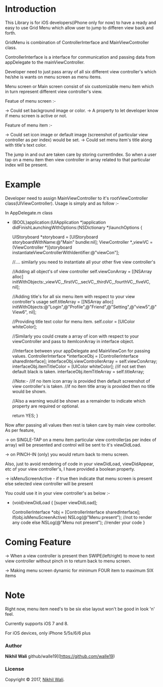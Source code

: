 Introduction
========

This Library is for iOS developers(iPhone only for now) to have a ready and easy to use Grid Menu which allow user to jump to differen view back and forth.

GridMenu is combination of ControllerInterface and MainViewController class.

ControllerInterface is a interface for communication and passing data from appDelegate to the mainViewController.

Developer need to just pass array of all six different view controller's which he/she is wants on menu screen as menu items.

Menu screen or Main screen consist of six customizable menu item which in turn represent different view controller's view.

Featue of menu screen :-
  
  -> Could set background image or color.
  -> A property to let developer know if menu screen is active or not.
  
Feature of menu item :-

  -> Could set icon image or default image (screenshot of particular view controller as per index) would be set.
  -> Could set menu item's title along with title's text color.
  
The jump in and out are taken care by storing currentIndex. So when a user tap on a menu item then view controller in array related to that particular index will be present.


Example
=======

Developer need to assign MainViewController to it's rootViewController class(UIViewController).
Usage is simply and as follow :-

In AppDelegate.m class

   
- (BOOL)application:(UIApplication *)application didFinishLaunchingWithOptions:(NSDictionary *)launchOptions {

    UIStoryboard *storyboard = [UIStoryboard storyboardWithName:@"Main" bundle:nil];
    ViewController *_viewVC = (ViewController *)[storyboard instantiateViewControllerWithIdentifier:@"viewCon"];
    
    //.... similarly you need to instantiate all your other five view controller's
    
    //Adding all object's of view controller
    self.viewConArray = [[NSArray alloc] initWithObjects:_viewVC,_firstVC,_secVC,_thirdVC,_fourthVC,_fiveVC, nil];
    
    //Adding title's for all six menu item with respect to your view controller's usage
    self.titleArray = [[NSArray alloc] initWithObjects:@"Login",@"Profile",@"Friend",@"Setting",@"view5",@"View6", nil];
    
    //Providing title text color for menu item.
    self.color = [UIColor whiteColor];
    
    //Similarly you could create a array of icon with respect to your viewController and pass to itemIconArray in interface object.
    
    //Interface between your appDelegate and MainViewCon for passing values.
    ControllerInterface *interfaceObj = [ControllerInterface sharedInterface];
    interfaceObj.viewControllerArray = self.viewConArray;
    interfaceObj.itemTitleColor = [UIColor whiteColor];      //if not set then default black is taken.
    interfaceObj.itemTitleArray = self.titleArray;
    
    //Note:-
    //if no item icon array is provided then default screenshot of view controller's is taken.
    //if no item title array is provided then no title would be shown.
    
    //Also a warning would be shown as a remainder to indicate which property are required or optional.
    
    return YES;
}

Now after passing all values then rest is taken care by main view controller. As per feature,

  -> on SINGLE-TAP on a menu item particular view controller(as per index of array) will be presented and control will be sent to it's viewDidLoad.
  
  -> on PINCH-IN (only) you would return back to menu screen.
  
Also, just to avoid rendering of code in your viewDidLoad, viewDidAppear, etc of your view controller's, I have provided a boolean property.

  -> isMenuScreenActive - if true then indicate that menu screen is present else selected view controller will be present
  
You could use it in your view controller's as below :-

- (void)viewDidLoad {
    [super viewDidLoad];

    ControllerInterface *obj = [ControllerInterface sharedInterface];
    if(obj.isMenuScreenActive)
        NSLog(@"Menu present");       //not to render any code
    else
        NSLog(@"Menu not present");    //render your code
}

Coming Feature
==============

  -> When a view controller is present then SWIPE(left/right) to move to next view controller without pinch in to return back to menu screen.
  
  -> Making menu screen dynamic for minimum FOUR item to maximum SIX items

Note
====
Right now, menu item need's to be six else layout won't be good in look 'n' feel.

Currently supports iOS 7 and 8.

For iOS devices, only iPhone 5/5s/6/6 plus

### Author

**Nikhil Wali** github/walle19](https://github.com/walle19)

### License

Copyright © 2017, [Nikhil Wali](https://github.com/walle19).
